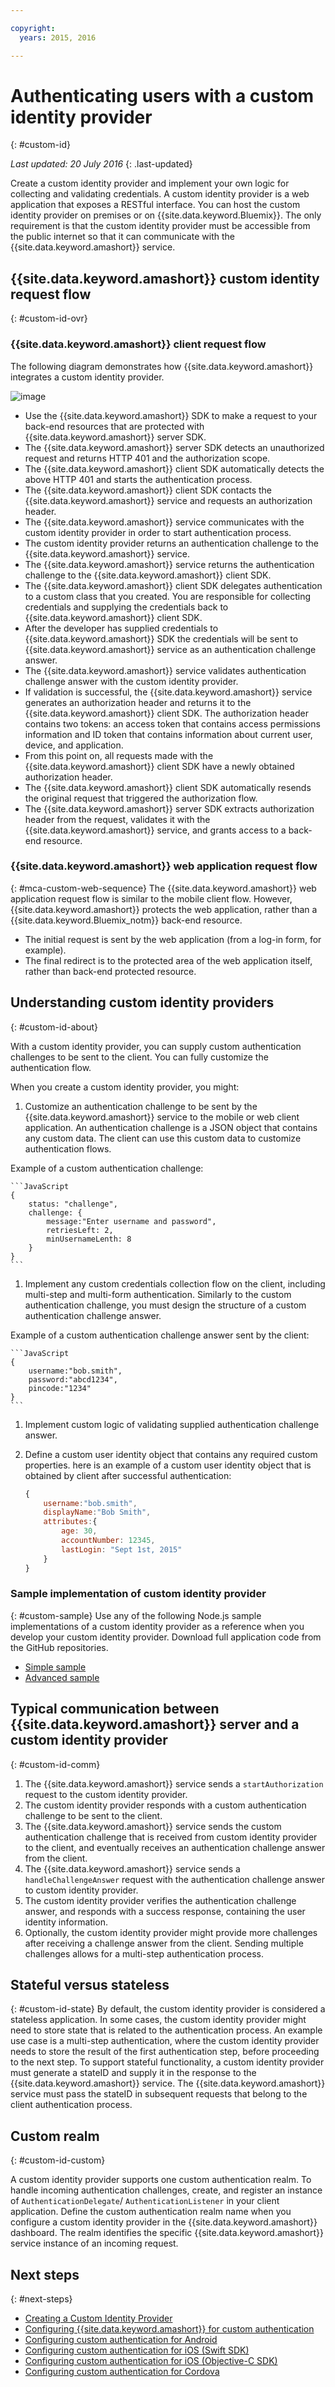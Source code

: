 ```yaml
---

copyright:
  years: 2015, 2016

---
```


# Authenticating users with a custom identity provider
{: #custom-id}

*Last updated: 20 July 2016*
{: .last-updated}


Create a custom identity provider and implement your own logic for collecting and validating credentials. A custom identity provider is a web application that exposes a RESTful interface. You can host the custom identity provider on premises or on {{site.data.keyword.Bluemix}}. The only requirement is that the custom identity provider must be accessible from the public internet so that it can communicate with the {{site.data.keyword.amashort}} service.

## {{site.data.keyword.amashort}} custom identity request flow
{: #custom-id-ovr}

### {{site.data.keyword.amashort}} client request flow
The following diagram demonstrates how {{site.data.keyword.amashort}} integrates a custom identity provider.

![image](images/mca-sequence-custom.jpg)

* Use the {{site.data.keyword.amashort}} SDK to make a request to your back-end resources that are protected with {{site.data.keyword.amashort}} server SDK.
* The {{site.data.keyword.amashort}} server SDK detects an unauthorized request and returns HTTP 401 and the authorization scope.
* The {{site.data.keyword.amashort}} client SDK automatically detects the above HTTP 401 and starts the authentication process.
* The {{site.data.keyword.amashort}} client SDK contacts the {{site.data.keyword.amashort}} service and requests an authorization header.
* The {{site.data.keyword.amashort}} service communicates with the custom identity provider in order to start authentication process.
* The custom identity provider returns an authentication challenge to the {{site.data.keyword.amashort}} service.
* The {{site.data.keyword.amashort}} service returns the authentication challenge to the {{site.data.keyword.amashort}} client SDK.
* The {{site.data.keyword.amashort}} client SDK delegates authentication to a custom class that you created. You are responsible for collecting credentials and supplying the credentials back to {{site.data.keyword.amashort}} client SDK.
* After the developer has supplied credentials to {{site.data.keyword.amashort}} SDK the credentials will be sent to {{site.data.keyword.amashort}} service as an authentication challenge answer.
* The {{site.data.keyword.amashort}} service validates authentication challenge answer with the custom identity provider.
* If validation is successful, the {{site.data.keyword.amashort}} service generates an authorization header and returns it to the {{site.data.keyword.amashort}} client SDK. The authorization header contains two tokens: an access token that contains access permissions information and ID token that contains information about current user, device, and application.
* From this point on, all requests made with the {{site.data.keyword.amashort}} client SDK have a newly obtained authorization header.
* The {{site.data.keyword.amashort}} client SDK automatically resends the original request that triggered the authorization flow.
* The {{site.data.keyword.amashort}} server SDK extracts authorization header from the request, validates it with the {{site.data.keyword.amashort}} service, and grants access to a back-end resource.

### {{site.data.keyword.amashort}} web application request flow
{: #mca-custom-web-sequence}
The {{site.data.keyword.amashort}} web application request flow is similar to the mobile client flow. However, {{site.data.keyword.amashort}} protects the web application, rather than a {{site.data.keyword.Bluemix_notm}} back-end resource.

* The initial request is sent by the web application (from a log-in form, for example).
* The final redirect is to the protected area of the web application itself, rather than back-end protected resource.



## Understanding custom identity providers
{: #custom-id-about}

With a custom identity provider, you can supply custom authentication challenges to be sent to the client. You can fully customize the authentication flow.

When you create a custom identity provider, you might:

1. Customize an authentication challenge to be sent by the {{site.data.keyword.amashort}} service to the mobile or web client application. An authentication challenge is a JSON object that contains any custom data. The client can use this custom data to customize authentication flows.

  Example of a custom authentication challenge:

	```JavaScript
	{
		status: "challenge",
		challenge: {
			message:"Enter username and password",
			retriesLeft: 2,
			minUsernameLenth: 8
		}
	}
	```

1. Implement any custom credentials collection flow on the client, including multi-step and multi-form authentication. Similarly to the custom authentication challenge, you must design the structure of a custom authentication challenge answer.

  Example of a custom authentication challenge answer sent by the client:

	```JavaScript
	{
		username:"bob.smith",
		password:"abcd1234",
		pincode:"1234"
	}
	```
1. Implement custom logic of validating supplied authentication challenge answer.

1. Define a custom user identity object that contains any required custom properties. here is an example of a custom user identity object that is obtained by client after successful authentication:

	```JavaScript
	{
		username:"bob.smith",
		displayName:"Bob Smith",
		attributes:{
			age: 30,
			accountNumber: 12345,
			lastLogin: "Sept 1st, 2015"
		}
	}
	```

### Sample implementation of custom identity provider
{: #custom-sample}
Use any of the following Node.js sample implementations of a custom identity provider as a reference when you develop your custom identity provider. Download full application code from the GitHub repositories.

 * [Simple sample](https://github.com/ibm-bluemix-mobile-services/bms-mca-custom-identity-provider-sample)
 * [Advanced sample](https://github.com/ibm-bluemix-mobile-services/bms-mca-custom-identity-provider-with-user-management)

## Typical communication between {{site.data.keyword.amashort}} server and a custom identity provider
{: #custom-id-comm}

1. The {{site.data.keyword.amashort}} service sends a `startAuthorization` request to the custom identity provider.
1. The custom identity provider responds with a custom authentication challenge to be sent to the client.
1. The {{site.data.keyword.amashort}} service sends the custom authentication challenge that is received from custom identity provider to the client, and eventually receives an authentication challenge answer from the client.
1. The {{site.data.keyword.amashort}} service sends a `handleChallengeAnswer` request with the authentication challenge answer to custom identity provider.
1. The custom identity provider verifies the authentication challenge answer, and responds with a success response, containing the user identity information.
1. Optionally, the custom identity provider might provide more challenges after receiving a challenge answer from the client. Sending multiple challenges allows for a multi-step authentication process.

## Stateful versus stateless
{: #custom-id-state}
By default, the custom identity provider is considered a stateless application. In some cases, the custom identity provider might need to store state that is related to the authentication process. An example use case is a multi-step authentication, where the custom identity provider needs to store the result of the first authentication step, before proceeding to the next step. To support stateful functionality, a custom identity provider must generate a stateID and supply it in the  response to the {{site.data.keyword.amashort}} service. The {{site.data.keyword.amashort}} service must pass the stateID in subsequent requests that belong to the client authentication process.

## Custom realm
{: #custom-id-custom}

A custom identity provider supports one custom authentication realm. To handle incoming authentication challenges, create, and register an instance of `AuthenticationDelegate`/ `AuthenticationListener` in your client application. Define the custom authentication realm name when you configure a custom identity provider in the {{site.data.keyword.amashort}} dashboard. The realm identifies the  specific {{site.data.keyword.amashort}} service instance of an incoming request.

## Next steps
{: #next-steps}
* [Creating a Custom Identity Provider](custom-auth-identity-provider.html)
* [Configuring {{site.data.keyword.amashort}} for custom authentication](custom-auth-config-mca.html)
* [Configuring custom authentication for Android](custom-auth-android.html)
* [Configuring custom authentication for iOS (Swift SDK)](custom-auth-ios-swift-sdk.html)
* [Configuring custom authentication for iOS (Objective-C SDK)](custom-auth-ios.html)
* [Configuring custom authentication for Cordova](custom-auth-cordova.html)

